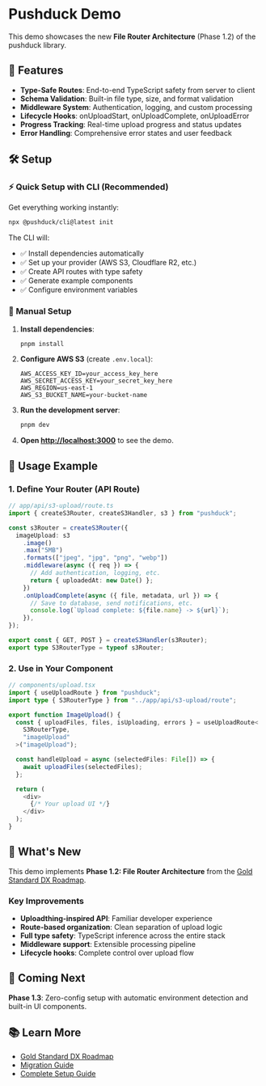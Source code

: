 # Pushduck Demo

This demo showcases the new **File Router Architecture** (Phase 1.2) of the pushduck library.

## 🚀 Features

- **Type-Safe Routes**: End-to-end TypeScript safety from server to client
- **Schema Validation**: Built-in file type, size, and format validation  
- **Middleware System**: Authentication, logging, and custom processing
- **Lifecycle Hooks**: onUploadStart, onUploadComplete, onUploadError
- **Progress Tracking**: Real-time upload progress and status updates
- **Error Handling**: Comprehensive error states and user feedback

## 🛠️ Setup

### ⚡ Quick Setup with CLI (Recommended)

Get everything working instantly:

```bash
npx @pushduck/cli@latest init
```

The CLI will:

- ✅ Install dependencies automatically
- ✅ Set up your provider (AWS S3, Cloudflare R2, etc.)  
- ✅ Create API routes with type safety
- ✅ Generate example components
- ✅ Configure environment variables

### 🔧 Manual Setup

1. **Install dependencies**:

   ```bash
   pnpm install
   ```

2. **Configure AWS S3** (create `.env.local`):

   ```dotenv
   AWS_ACCESS_KEY_ID=your_access_key_here
   AWS_SECRET_ACCESS_KEY=your_secret_key_here
   AWS_REGION=us-east-1
   AWS_S3_BUCKET_NAME=your-bucket-name
   ```

3. **Run the development server**:

   ```bash
   pnpm dev
   ```

4. **Open [http://localhost:3000](http://localhost:3000)** to see the demo.

## 📝 Usage Example

### 1. Define Your Router (API Route)

```typescript
// app/api/s3-upload/route.ts
import { createS3Router, createS3Handler, s3 } from "pushduck";

const s3Router = createS3Router({
  imageUpload: s3
    .image()
    .max("5MB")
    .formats(["jpeg", "jpg", "png", "webp"])
    .middleware(async ({ req }) => {
      // Add authentication, logging, etc.
      return { uploadedAt: new Date() };
    })
    .onUploadComplete(async ({ file, metadata, url }) => {
      // Save to database, send notifications, etc.
      console.log(`Upload complete: ${file.name} -> ${url}`);
    }),
});

export const { GET, POST } = createS3Handler(s3Router);
export type S3RouterType = typeof s3Router;
```

### 2. Use in Your Component

```typescript
// components/upload.tsx
import { useUploadRoute } from "pushduck";
import type { S3RouterType } from "../app/api/s3-upload/route";

export function ImageUpload() {
  const { uploadFiles, files, isUploading, errors } = useUploadRoute<
    S3RouterType,
    "imageUpload"
  >("imageUpload");

  const handleUpload = async (selectedFiles: File[]) => {
    await uploadFiles(selectedFiles);
  };

  return (
    <div>
      {/* Your upload UI */}
    </div>
  );
}
```

## 🎯 What's New

This demo implements **Phase 1.2: File Router Architecture** from the [Gold Standard DX Roadmap](../../packages/pushduck/GOLD_STANDARD_DX_ROADMAP.md).

### Key Improvements

- **Uploadthing-inspired API**: Familiar developer experience
- **Route-based organization**: Clean separation of upload logic
- **Full type safety**: TypeScript inference across the entire stack
- **Middleware support**: Extensible processing pipeline
- **Lifecycle hooks**: Complete control over upload flow

## 🔮 Coming Next

**Phase 1.3**: Zero-config setup with automatic environment detection and built-in UI components.

## 📚 Learn More

- [Gold Standard DX Roadmap](../../packages/pushduck/GOLD_STANDARD_DX_ROADMAP.md)
- [Migration Guide](../../packages/pushduck/MIGRATION_GUIDE.md)
- [Complete Setup Guide](../../packages/pushduck/examples/COMPLETE_SETUP_GUIDE.md)
